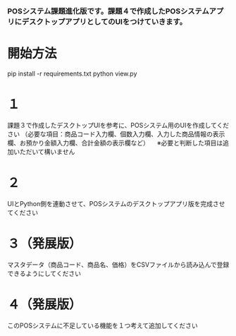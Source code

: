 ### POSシステム課題進化版です。課題４で作成したPOSシステムアプリにデスクトップアプリとしてのUIをつけていきます。


# 開始方法
pip install -r requirements.txt
python view.py

# １
課題３で作成したデスクトップUIを参考に、POSシステム用のUIを作成してください
（必要な項目：商品コード入力欄、個数入力欄、入力した商品情報の表示欄、お預かり金額入力欄、合計金額の表示欄など）
　※必要と判断した項目は追加いただいて構いません
 
# ２
UIとPython側を連動させて、POSシステムのデスクトップアプリ版を完成させてください

# ３（発展版）
マスタデータ（商品コード、商品名、価格）をCSVファイルから読み込んで登録できるようにしてください

# ４（発展版）
このPOSシステムに不足している機能を１つ考えて追加してください
